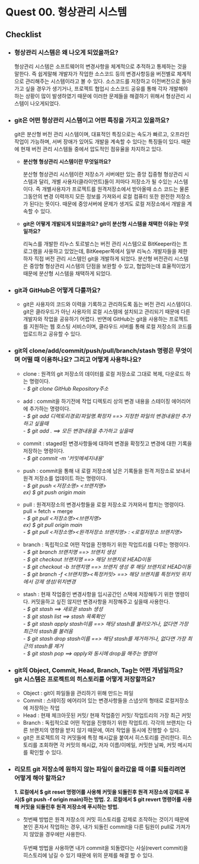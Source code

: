 # Quest 00. 형상관리 시스템

## Checklist
* ### <b>형상관리 시스템은 왜 나오게 되었을까요?</b>
  <p> 형상관리 시스템은 소프트웨어의 변경사항을 체계적으로 추적하고 통제하는 것을 말한다. 즉 쉽게말해 개발자가 작업한 소스코드 등의 변경사항등을 버전별로 체계적으로 관리해주는 시스템이라고 볼 수 있다. 소스코드를 저장하고 이전버전으로 돌아가고 싶을 경우가 생기거나, 프로젝트 협업시 소스코드 공유를 통해 각자 개발해야하는 상황이 많이 발생하였기 때문에 이러한 문제들을 해결하기 위해서 형상관리 시스템이 나오게되었다. </p>

* ### <b>git은 어떤 형상관리 시스템이고 어떤 특징을 가지고 있을까요?</b> 
  <p>git은 분산형 버전 관리 시스템이며, 대표적인 특징으로는 속도가 빠르고, 오프라인작업이 가능하며, 서버 장애가 있어도 개발을 계속할 수 있다는 특징들이 있다. 때문에 현재 버전 관리 시스템들 중에서 압도적인 점유율을 차지하고 있다.</p>

  * <b>분산형 형상관리 시스템이란 무엇일까요?</b>
    <P>분산형 형상관리 시스템이란 저장소가 서버에만 있는 중앙 집중형 형상관리 시스템과 달리, 개별 사용자(클라이언트)들이 저마다 저장소가 될 수있는 시스템이다. 즉 개별사용자가 프로젝트를 원격저장소에서 받아올때 소스 코드는 물론 그동안의 변경 이력까지 모든 정보를 가져와서 로컬 컴퓨터 또한 완전한 저장소가 된다는 뜻이다. 때문에 중앙서버에 문제가 생겨도 로컬 저장소에서 개발을 계속할 수 있다. </p>

  * <b>git은 어떻게 개발되게 되었을까요? git이 분산형 시스템을 채택한 이유는 무엇일까요?</b>
    <p>리눅스를 개발한 리누스 토르발스는 버전 관리 시스템으로 BitKeeper라는 프로그램을 사용하고 있었는데, BitKeeper쪽에서 일부 리눅스 개발자들을 제한하자 직접 버전 관리 시스템인 git을 개발하게 되었다. 분산형 버전관리 시스템은 중앙형 형상관리 시스템의 단점을 보완할 수 있고, 협업하는데 효율적이었기 때문에 분산형 시스템을 채택하게 되었다.</p>
* ### <b>git과 GitHub은 어떻게 다를까요?</b>
  * <p>git은 사용자의 코드와 이력을 기록하고 관리하도록 돕는 버전 관리 시스템이다. git은 클라우드가 아닌 사용자의 로컬 시스템에 설치되고 관리되기 때문에 다른 개발자와 작업을 공유하기 어렵다. 반면에 GitHub는 git을 사용하는 프로젝트를 지원하는 웹 호스팅 서비스이며, 클라우드 서버를 통해 로컬 저장소의 코드를 업로드하고 공유할 수 있다. </p>

* ### <b>git의 clone/add/commit/push/pull/branch/stash 명령은 무엇이며 어떨 때 이용하나요? 그리고 어떻게 사용하나요?</b>
  * <p> clone : 원격의 git 저장소의 데이터를 로컬 저장소로 그대로 복제, 다운로드 하는 명령이다. <br> - <i>$ git clone GitHub Repository주소</i>
  </p>

    * <p> add : commit을 하기전에 작업 디렉토리 상의 변경 내용을 스테이징 에어리어에 추가하는 명령이다. <br> - <i>$ git add 디렉토리경로/파일명.확장자 ==> 지정한 파일의 변경내용만 추가하고 싶을때</i> <br> - <i>$ git add . ==> 모든 변경내용을 추가하고 싶을때</i>

  </p>

    * <p> commit : staged된 변경사항들에 대하여 변경을 확정짓고 변경에 대한 기록을 저장하는 명령이다. <br> - <i>$ git commit -m '커밋메세지내용'</i>
  </p>

    * <p> push : commit을 통해 내 로컬 저장소에 남은 기록들을 원격 저장소로 보내서 원격 저장소를 업데이트 하는 명령이다. <br> - <i>$ git push <저장소명> <브랜치명></i> <br><i>ex) $ git push origin main</i>
  </p>

    * <p> pull : 원격저장소의 변경사항들을 로컬 저장소로 가져와서 합치는 명령이다. <br>pull = fetch + merge <br> - <i>$ git pull <저장소명><브랜치명></i><br><i>ex) $ git pull origin main</i><br>- <i>$ git pull <저장소명><원격저장소 브랜치명> : <로컬저장소 브랜치명></i>
  </p>

    * <p> branch : 독립적으로 어떤 작업을 진행하기 위한 작업트리를 다루는 명령이다. <br> - <i>$ git branch 브랜치명 ==> 브랜치 생성</i><br>- <i>$ git checkout 브랜치명 ==> 해당 브랜치로 HEAD이동</i><br>- <i>$ git checkout -b 브랜치명 ==> 브랜치 생성 후 해당 브랜치로 HEAD이동</i><br>- <i>$ git branch -f <브랜치명><특정커밋>  ==> 해당 브랜치를 특정커밋 위치에서 강제 생성/위치변경</i>
  </p>

    * <p> stash : 현재 작업중인 변경사항을 임시공간인 스택에 저장해두기 위한 명령이다. 커밋을하고 싶진 않지만 변경사항을 저장해주고 싶을때 사용한다.<br> - <i>$ git stash ==> 새로운 stash 생성</i><br> - <i>$ git stash list ==> stash 목록확인</i><br> - <i>$ git stash apply stash이름 ==> 해당 stash를 불러오거나, 없다면 가장 최근의 stash를 불러옴 </i><br> - <i>$ git stash drop stash이름 ==> 해당 stash를 제거하거나, 없다면 가장 최근의 stash를 제거</i><br> - <i>$ git stash pop ==> apply와 동시에 drop을 해주는 명령어</i>
  </p>

* ### <b>git의 Object, Commit, Head, Branch, Tag는 어떤 개념일까요? git 시스템은 프로젝트의 히스토리를 어떻게 저장할까요?</b>
  * Object : git이 파일들을 관리하기 위해 만드는 파일
  * Commit : 스테이징 에어리어 있는 변경사항들을 스냅샷의 형태로 로컬저장소에 저장하는 작업
  * Head : 현재 체크아웃된 커밋/ 현재 작업중인 커밋/ 작업트리의 가장 최근 커밋
  * Branch : 독립적으로 어떤 작업을 진행하기 위한 작업트리. 각각의 브랜치는 다른 브랜치의 영향을 받지 않기 때문에, 여러 작업을 동시에 진행할 수 있다.
  * git은 프로젝트의 각 커밋들에 특정 해시값을 붙여서 히스토리를 관리한다. 히스토리를 조회하면 각 커밋의 해시값, 저자 이름/이메일, 커밋한 날짜, 커밋 메시지를 확인할 수 있다.
* ### <b>리모트 git 저장소에 원하지 않는 파일이 올라갔을 때 이를 되돌리려면 어떻게 해야 할까요?</b>
  <b>1. 로컬에서 $ git reset 명령어를 사용해 커밋을 되돌린후 원격 저장소에 강제로 푸시($ git push -f origin main)하는 방법.</b>
  <b>2. 로컬에서 $ git revert 명령어를 사용해 커밋을 되돌린후 원격 저장소에 푸시하는 방법.</b>
  * 첫번째 방법은 원격 저장소의 커밋 히스토리를 강제로 조작하는 것이기 때문에 본인 혼자서 작업하는 경우, 내가 되돌린 commit을 다른 팀원이 pull로 가져가지 않았을 경우에만 사용한다.<br><br>
  두번째 방법을 사용하면 내가 commit을 되돌렸다는 사실(revert commit)을 히스토리에 남길 수 있기 때문에 위의 문제를 해결 할 수 있다.